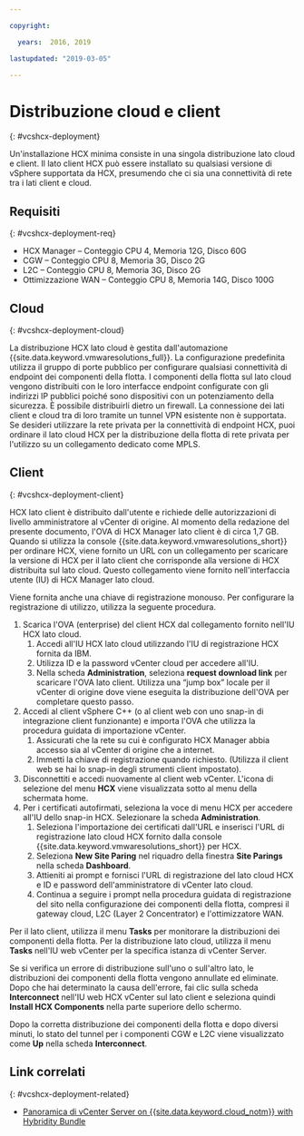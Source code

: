 ```yaml
---

copyright:

  years:  2016, 2019

lastupdated: "2019-03-05"

---
```


# Distribuzione cloud e client
{: #vcshcx-deployment}

Un'installazione HCX minima consiste in una singola distribuzione lato cloud e client. Il lato client HCX
può essere installato su qualsiasi versione di vSphere supportata da HCX, presumendo che ci sia una connettività di rete tra i lati client e cloud.

## Requisiti
{: #vcshcx-deployment-req}

- HCX Manager – Conteggio CPU 4, Memoria 12G, Disco 60G
- CGW – Conteggio CPU 8, Memoria 3G, Disco 2G
- L2C – Conteggio CPU 8, Memoria 3G, Disco 2G
- Ottimizzazione WAN – Conteggio CPU 8, Memoria 14G, Disco 100G

## Cloud
{: #vcshcx-deployment-cloud}

La distribuzione HCX lato cloud è gestita dall'automazione {{site.data.keyword.vmwaresolutions_full}}. La configurazione predefinita utilizza il gruppo di porte pubblico per configurare qualsiasi connettività di endpoint dei componenti della flotta. I componenti della flotta sul lato cloud vengono distribuiti con le loro interfacce endpoint configurate con gli indirizzi IP
pubblici poiché sono dispositivi con un potenziamento della sicurezza. È possibile distribuirli dietro un firewall. La connessione dei lati client e cloud tra di loro tramite un tunnel VPN esistente non è supportata. Se desideri utilizzare la rete privata per la connettività di endpoint HCX, puoi ordinare il lato cloud HCX per la distribuzione della flotta di rete privata per l'utilizzo su un collegamento dedicato come MPLS.

## Client
{: #vcshcx-deployment-client}

HCX lato client è distribuito dall'utente e richiede delle autorizzazioni di livello amministratore al vCenter di origine. Al momento della redazione del presente documento, l'OVA di HCX Manager lato client è di circa 1,7 GB. Quando si utilizza la console {{site.data.keyword.vmwaresolutions_short}} per ordinare HCX, viene fornito un URL con un collegamento per scaricare la versione di HCX per il lato client che corrisponde alla versione di HCX distribuita sul lato cloud. Questo collegamento viene fornito nell'interfaccia utente (IU) di HCX Manager lato cloud.

Viene fornita anche una chiave di registrazione monouso. Per configurare la registrazione di utilizzo, utilizza la seguente procedura.

1. Scarica l'OVA (enterprise) del client HCX dal collegamento fornito nell'IU HCX lato cloud.
    1. Accedi all'IU HCX lato cloud utilizzando l'IU di registrazione HCX fornita da IBM.
    2. Utilizza ID e la password vCenter cloud per accedere all'IU.
    3. Nella scheda **Administration**, seleziona **request download link** per scaricare l'OVA lato client. Utilizza una “jump box” locale per il vCenter di origine dove viene eseguita la distribuzione dell'OVA per completare questo passo.
2. Accedi al client vSphere C++ (o al client web con uno snap-in di integrazione client funzionante) e importa l'OVA che utilizza la procedura guidata di importazione vCenter.
    1. Assicurati che la rete su cui è configurato HCX Manager abbia accesso sia al vCenter di origine che a internet.  
    2. Immetti la chiave di registrazione quando richiesto. (Utilizza il client web se hai lo snap-in degli strumenti client impostato).  
3. Disconnettiti e accedi nuovamente al client web vCenter. L'icona di selezione del menu **HCX** viene visualizzata sotto al menu della schermata home.
4. Per i certificati autofirmati, seleziona la voce di menu HCX per accedere all'IU dello snap-in HCX. Selezionare la scheda **Administration**.
    1. Seleziona l'importazione dei certificati dall'URL e inserisci l'URL di registrazione lato cloud HCX fornito dalla console {{site.data.keyword.vmwaresolutions_short}} per HCX.
    2. Seleziona **New Site Paring** nel riquadro della finestra **Site Parings** nella scheda **Dashboard**.
    3. Attieniti ai prompt e fornisci l'URL di registrazione del lato cloud HCX e ID e password dell'amministratore di vCenter lato cloud.
    4. Continua a seguire i prompt nella procedura guidata di registrazione del sito nella configurazione dei componenti della flotta, compresi il gateway cloud, L2C (Layer 2 Concentrator) e l'ottimizzatore WAN.  

Per il lato client, utilizza il menu **Tasks** per monitorare la distribuzioni dei componenti della flotta. Per la distribuzione lato cloud, utilizza il menu **Tasks** nell'IU web vCenter per la specifica istanza di vCenter Server.

Se si verifica un errore di distribuzione sull'uno o sull'altro lato, le distribuzioni dei componenti della flotta vengono annullate ed eliminate. Dopo che hai determinato la causa dell'errore, fai clic sulla scheda **Interconnect** nell'IU web HCX vCenter sul lato client e seleziona quindi **Install HCX Components** nella parte superiore dello schermo.

Dopo la corretta distribuzione dei componenti della flotta e dopo diversi minuti, lo stato del tunnel per i componenti CGW e L2C viene visualizzato come **Up** nella scheda **Interconnect**.

## Link correlati
{: #vcshcx-deployment-related}

* [Panoramica di vCenter Server on {{site.data.keyword.cloud_notm}} with Hybridity Bundle
](/docs/services/vmwaresolutions/archiref/vcs?topic=vmware-solutions-vcs-hybridity-intro) 
